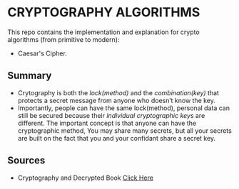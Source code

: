 # CRYPTOGRAPHY ALGORITHMS
This repo contains the implementation and explanation for crypto algorithms (from primitive to modern):
- Caesar's Cipher.


## Summary
- Crytography is both the _lock(method)_ and the _combination(key)_ that protects a secret message from anyone who doesn’t know the key.
- Importantly, people can have the same lock(method), personal data can still be secured because  their _individual cryptographic keys_ are different. The important concept is that anyone can have the cryptographic method, You may share many secrets, but all your secrets are built on the fact that you and your confidant share a secret key.


## Sources
- Cryptography and Decrypted Book [Click Here](https://www.hxmel.com/book.html)
